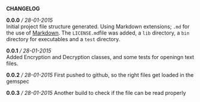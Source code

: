 __CHANGELOG__  

__0.0.0__ */ 28-01-2015*  
Initial project file structure generated. Using Markdown extensions; `.md` for the use of [Markdown](http://daringfireball.net/projects/markdown/). The `LICENSE.md`file was added, a `lib` directory, a `bin` directory for executables and a `test` directory.

__0.0.1__ */ 28-01-2015*  
Added Encryption and Decryption classes, and some tests for openingn text files.

__0.0.2__ */ 28-01-2015*
First pushed to github, so the right files get loaded in the gemspec

__0.0.3__ */ 28-01-2015*
Another build to check if the file can be read properly